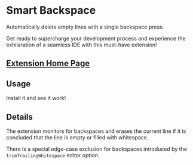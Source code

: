 # Smart Backspace

Automatically delete empty lines with a single backspace press.

Get ready to supercharge your development process and experience the exhilaration of a seamless IDE with this must-have extension!

## [Extension Home Page](https://marketplace.visualstudio.com/items?itemName=Eshnek.smart-backspace&ssr=false)

## Usage

Install it and see it work!

## Details

The extension monitors for backspaces and erases the current line if it is concluded that the line is empty or filled with whitespace.

There is a special edge-case exclusion for backspaces introduced by the `trimTrailingWhitespace` editor option.
